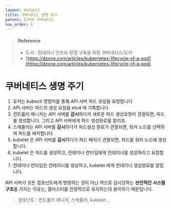 ```yaml
---
layout: default
title: 쿠버네티스 생명 주기
parent: 도커와 쿠버네티스
nav_order: 6
---
```


> #### Reference
> * 도서 : 컨테이너 인프라 환경 구축을 위한 쿠버네티스/도커
> * [https://dzone.com/articles/kubernetes-lifecycle-of-a-pod](https://dzone.com/articles/kubernetes-lifecycle-of-a-pod)

# 쿠버네티스 생명 주기

1. 유저는 kubectl 명령어를 통해 API 서버 파드 생성을 요청합니다
2. API 서버는 파드의 생성 요청을 etcd 에 기록합니다
3. 컨트롤러 매니저는 API 서버를 **감시**하다가 새로운 파드 생성요청이 관찰되면, 파드를 생성합니다. 그리고 API 서버에게 파드 생성완료를 알리죠. 
4. 스케줄러는 API 서버를 **감시**하다가 파드생성 완료가 관찰되면, 워커 노드를 선택하여 파드를 배치합니다.
5. kubelet 은 API 서버를 **감시**하다가 파드 배치가 관찰되면, 파드를 워커 노드에 생성합니다.
6. kubelet 은 파드를 생성하고, 컨테이너 런타임에게 컨테이너를 생성하라고 요청합니다.
7. 컨테이너 런타임은 컨테이너를 생성하고, kubelet 에게 컨테이너 생성완료를 알립니다.

API 서버가 모든 컴포넌트에게 명령하는 것이 아닌 역으로 감시당하는 **선언적인 시스템 구조**를 가지는 이유는, 클러스터를 안정적으로 유지하는데 용이하기 때문입니다.
> 컴포넌트 : 컨트롤러 매니저, 스케줄러, kubelet ...